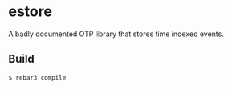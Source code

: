 estore
=====

A badly documented OTP library that stores time indexed events.

Build
-----

    $ rebar3 compile
